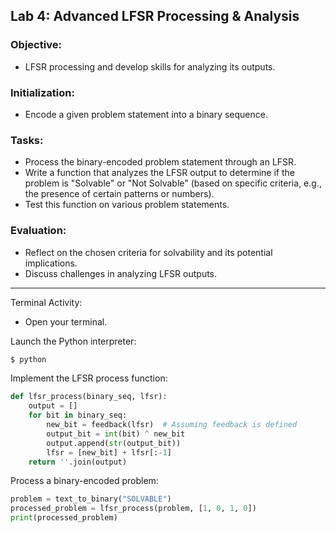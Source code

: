 ## Lab 4: Advanced LFSR Processing & Analysis
### Objective: 
- LFSR processing and develop skills for analyzing its outputs.

### Initialization:

- Encode a given problem statement into a binary sequence.
### Tasks:

- Process the binary-encoded problem statement through an LFSR.
- Write a function that analyzes the LFSR output to determine if the problem is "Solvable" or "Not Solvable" (based on specific criteria, e.g., the presence of certain patterns or numbers).
- Test this function on various problem statements.
### Evaluation:

- Reflect on the chosen criteria for solvability and its potential implications.
- Discuss challenges in analyzing LFSR outputs.
---
Terminal Activity:

- Open your terminal.

Launch the Python interpreter:

```bash
$ python
```
Implement the LFSR process function:

```py
def lfsr_process(binary_seq, lfsr):
    output = []
    for bit in binary_seq:
        new_bit = feedback(lfsr)  # Assuming feedback is defined
        output_bit = int(bit) ^ new_bit
        output.append(str(output_bit))
        lfsr = [new_bit] + lfsr[:-1]
    return ''.join(output)
```
Process a binary-encoded problem:

```py
problem = text_to_binary("SOLVABLE")
processed_problem = lfsr_process(problem, [1, 0, 1, 0])
print(processed_problem)
```